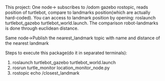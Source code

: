 This project:
One node-> subscribes to /odom gazebo rostopic, reads position of turtlebot, compare to landmarks 
position(which are actually hard-coded). You can access to landmark position by opening:
roslaunch turtlebot_gazebo turtlebot_world.launch.
The comparison robot-landmarks is done through euclidean distance. 
  
Same node->Publish the nearest_landmark topic with name and distance of the nearest landmark

Steps to execute this package(do it in separated terminals):
1. roslaunch turtlebot_gazebo turtlebot_world.launch
2. rosrun turtle_monitor location_monitor_node.py
3. rostopic echo /closest_landmark
